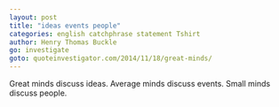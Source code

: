 ```yaml
---
layout: post
title: "ideas events people"
categories: english catchphrase statement Tshirt
author: Henry Thomas Buckle
go: investigate
goto: quoteinvestigator.com/2014/11/18/great-minds/
---
```

Great minds discuss ideas. Average minds discuss events. Small minds discuss people.
